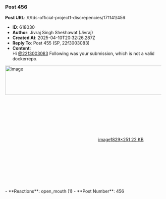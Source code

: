 ### Post 456
**Post URL**: /t/tds-official-project1-discrepencies/171141/456
- **ID**: 618030
- **Author**: Jivraj Singh Shekhawat (Jivraj)
- **Created At**: 2025-04-10T20:32:26.287Z
- **Reply To**: Post 455 (SP, 22f3003083)
- **Content**:  
  Hi <a class="mention" href="/u/22f3003083">@22f3003083</a>
Following was your submission, which is not a valid dockerrepo.<br>
<div class="lightbox-wrapper"><a class="lightbox" href="https://europe1.discourse-cdn.com/flex013/uploads/iitm/original/3X/c/f/cf43ec80b28a06b6a45f49123430da5b2d20bad6.png" data-download-href="/uploads/short-url/tzymtAyX9jKKvQKR6pxbORjcMES.png?dl=1" title="image" rel="noopener nofollow ugc"><img src="https://europe1.discourse-cdn.com/flex013/uploads/iitm/optimized/3X/c/f/cf43ec80b28a06b6a45f49123430da5b2d20bad6_2_690x94.png" alt="image" data-base62-sha1="tzymtAyX9jKKvQKR6pxbORjcMES" width="690" height="94" srcset="https://europe1.discourse-cdn.com/flex013/uploads/iitm/optimized/3X/c/f/cf43ec80b28a06b6a45f49123430da5b2d20bad6_2_690x94.png, https://europe1.discourse-cdn.com/flex013/uploads/iitm/optimized/3X/c/f/cf43ec80b28a06b6a45f49123430da5b2d20bad6_2_1035x141.png 1.5x, https://europe1.discourse-cdn.com/flex013/uploads/iitm/optimized/3X/c/f/cf43ec80b28a06b6a45f49123430da5b2d20bad6_2_1380x188.png 2x" data-dominant-color="191E25"><div class="meta"><svg class="fa d-icon d-icon-far-image svg-icon" aria-hidden="true"><use href="#far-image"></use></svg><span class="filename">image</span><span class="informations">1829×251 22 KB</span><svg class="fa d-icon d-icon-discourse-expand svg-icon" aria-hidden="true"><use href="#discourse-expand"></use></svg></div></a></div>
- **Reactions**: open_mouth (1)
- **Post Number**: 456

